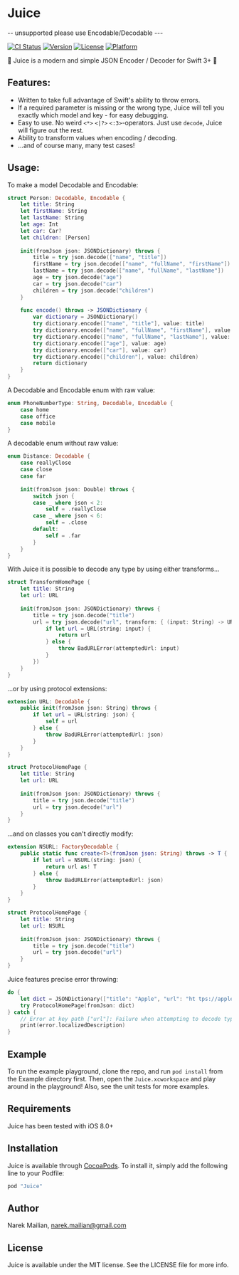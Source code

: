 # Juice

-- unsupported please use Encodable/Decodable ---

[![CI Status](http://img.shields.io/travis/rundfunk47/Juice.svg?style=flat)](https://travis-ci.org/rundfunk47/Juice)
[![Version](https://img.shields.io/cocoapods/v/Juice.svg?style=flat)](http://cocoapods.org/pods/Juice)
[![License](https://img.shields.io/cocoapods/l/Juice.svg?style=flat)](http://cocoapods.org/pods/Juice)
[![Platform](https://img.shields.io/cocoapods/p/Juice.svg?style=flat)](http://cocoapods.org/pods/Juice)

🥤 Juice is a modern and simple JSON Encoder / Decoder for Swift 3+ 🥤

## Features:
* Written to take full advantage of Swift's ability to throw errors.
* If a required parameter is missing or the wrong type, Juice will tell you exactly which model and key - for easy debugging.
* Easy to use. No weird `<*>` `<|?>` `<:3>`-operators. Just use `decode`, Juice will figure out the rest.
* Ability to transform values when encoding / decoding.
* ...and of course many, many test cases!

## Usage:

To make a model Decodable and Encodable:
```swift
struct Person: Decodable, Encodable {
    let title: String
    let firstName: String
    let lastName: String
    let age: Int
    let car: Car?
    let children: [Person]
    
    init(fromJson json: JSONDictionary) throws {
        title = try json.decode(["name", "title"])
        firstName = try json.decode(["name", "fullName", "firstName"])
        lastName = try json.decode(["name", "fullName", "lastName"])
        age = try json.decode("age")
        car = try json.decode("car")
        children = try json.decode("children")
    }
    
    func encode() throws -> JSONDictionary {
        var dictionary = JSONDictionary()
        try dictionary.encode(["name", "title"], value: title)
        try dictionary.encode(["name", "fullName", "firstName"], value: firstName)
        try dictionary.encode(["name", "fullName", "lastName"], value: lastName)
        try dictionary.encode(["age"], value: age)
        try dictionary.encode(["car"], value: car)
        try dictionary.encode(["children"], value: children)
        return dictionary
    }
}
```

A Decodable and Encodable enum with raw value:
```swift
enum PhoneNumberType: String, Decodable, Encodable {
    case home
    case office
    case mobile
}
```

A decodable enum without raw value:
```swift
enum Distance: Decodable {
    case reallyClose
    case close
    case far
    
    init(fromJson json: Double) throws {
        switch json {
        case _ where json < 2:
            self = .reallyClose
        case _ where json < 6:
            self = .close
        default:
            self = .far
        }
    }
}
```

With Juice it is possible to decode any type by using either transforms...
```swift
struct TransformHomePage {
    let title: String
    let url: URL
    
    init(fromJson json: JSONDictionary) throws {
        title = try json.decode("title")
        url = try json.decode("url", transform: { (input: String) -> URL in
            if let url = URL(string: input) {
                return url
            } else {
                throw BadURLError(attemptedUrl: input)
            }
        })
    }
}
```

...or by using protocol extensions:
```swift
extension URL: Decodable {
    public init(fromJson json: String) throws {
        if let url = URL(string: json) {
            self = url
        } else {
            throw BadURLError(attemptedUrl: json)
        }
    }
}

struct ProtocolHomePage {
    let title: String
    let url: URL
    
    init(fromJson json: JSONDictionary) throws {
        title = try json.decode("title")
        url = try json.decode("url")
    }
}
```

...and on classes you can't directly modify:

```swift
extension NSURL: FactoryDecodable {
    public static func create<T>(fromJson json: String) throws -> T {
        if let url = NSURL(string: json) {
            return url as! T
        } else {
            throw BadURLError(attemptedUrl: json)
        }
    }
}

struct ProtocolHomePage {
    let title: String
    let url: NSURL
    
    init(fromJson json: JSONDictionary) throws {
        title = try json.decode("title")
        url = try json.decode("url")
    }
}
```

Juice features precise error throwing:
```swift
do {
    let dict = JSONDictionary(["title": "Apple", "url": "ht tps://apple.com"])
    try ProtocolHomePage(fromJson: dict)
} catch {
    // Error at key path ["url"]: Failure when attempting to decode type URL: Not a valid URL: "ht tps://apple.com"
    print(error.localizedDescription)
}
```

## Example

To run the example playground, clone the repo, and run `pod install` from the Example directory first. Then, open the `Juice.xcworkspace` and play around in the playground! Also, see the unit tests for more examples. 

## Requirements

Juice has been tested with iOS 8.0+

## Installation

Juice is available through [CocoaPods](http://cocoapods.org). To install
it, simply add the following line to your Podfile:

```ruby
pod "Juice"
```

## Author

Narek Mailian, narek.mailian@gmail.com

## License

Juice is available under the MIT license. See the LICENSE file for more info.
